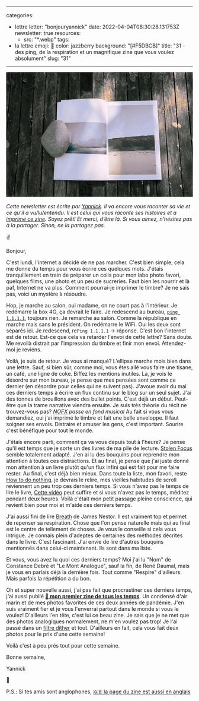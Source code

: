
---
categories:
- lettre
letter: "bonjouryannick"
date: 2022-04-04T08:30:28.131753Z
newsletter: true
resources:
  - src: "*.webp"
tags:
- la lettre
emoji: 💌
color: jazzberry
background: "[#F5DBCB]"
title: "31 - des ping, de la respiration et un magnifique zine que vous voulez absolument"
slug: "31"
---
![dither_it_1000tides2.jpeg](dither_it_1000tides2.webp)


*Cette newsletter est écrite par [Yannick](https://yannickschutz.com). Il va encore vous raconter sa vie et ce qu’il a vu/lu/entendu. Il est celui qui vous raconte ses histoires et a [imprimé ce zine](https://yannickschutz.com/shop/a-thousand-tides). Soyez prêt! Et merci, d’être là. Si vous aimez, n’hésitez pas à la partager. Sinon, ne la partagez pas.*

✌

Bonjour,

C'est lundi, l'internet a décidé de ne pas marcher. C'est bien simple, cela me donne du temps pour vous écrire ces quelques mots. J'étais tranquillement en train de préparer un colis pour mon labo photo favori, quelques films, une photo et un peu de sucreries. Faut bien les nourrir et là paf, Internet ne va plus. Comment pourrai-je imprimer le timbre? Je ne sais pas, voici un mystère à résoudre.

Hop, je marche au salon, oui madame, on ne court pas à l'intérieur. Je redémarre la box 4G, ça devrait le faire. Je redescend au bureau, [`ping 1.1.1.1`](https://1.1.1.1), toujours rien. Je remarche au salon. Comme la république en marche mais sans le président. On redémarre le WiFi. Oui les deux sont séparés ici. Je redescend, re`Ping 1.1.1.1` → réponse. C'est bon l'internet est de retour. Est-ce que cela va retarder l'envoi de cette lettre? Sans doute. Me revoilà distrait par l'impression du timbre et finir mon envoi. Attendez-moi je reviens.

Voilà, je suis de retour. Je vous ai manqué? L'ellipse marche mois bien dans une lettre. Sauf, si bien sûr, comme moi, vous êtes allé vous faire une tisane, un café, une ligne de coke. Biffez les mentions inutiles. Là, je vois le désordre sur mon bureau, je pense que mes pensées sont comme ce dernier (en désordre pour celles qui ne suivent pas). J'avoue avoir du mal ces derniers temps à écrire un flux continu sur le blog sur un seul sujet. J'ai des tonnes de brouillons avec des bullet points. C'est déjà un début. Peut-être que la trame narrative viendra ensuite. Je suis très théorie du récit ne trouvez-vous pas? *[NOFX](https://open.spotify.com/album/6Z8BYH27wINoUk4QMUx7gh?si=_7Y2ExR5RuiRiAgDUDA8Gw) passe en fond musical* Au fait si vous vous demandiez, oui j'ai imprimé le timbre et fait une belle enveloppe. Il faut soigner ses envois. Distraire et amuser les gens, c'est important. Sourire c'est bénéfique pour tout le monde.

J'étais encore parti, comment ça va vous depuis tout à l'heure? Je pense qu'il est temps que je sorte un des livres de ma pile de lecture. [Stolen Focus](https://stolenfocusbook.com/) semble totalement adapté. J'en ai lu des bouquins pour reprendre mon attention à toutes ces distractions. Et au final, je pense que j'ai juste donné mon attention à un livre plutôt qu'un flux infini qui est fait pour me faire rester. Au final, c'est déjà bien mieux. Dans toute la liste, mon favori, reste [How to do nothing](https://www.penguinrandomhouse.com/books/600671/how-to-do-nothing-by-jenny-odell/), je devrais le relire, mes vieilles habitudes de scroll reviennent un peu trop ces derniers temps. Si vous n'avez pas le temps de lire le livre, [Cette vidéo](https://www.youtube.com/watch?v=dveUrpp6vs8) peut suffire et si vous n'avez pas le temps, méditez pendant deux heures. Voilà c'était mon petit passage pleine conscience, qui revient bien pour moi et m'aide ces derniers temps.

J'ai aussi fini de lire [Breath](https://www.mrjamesnestor.com/) de James Nestor. Il est vraiment top et permet de repenser sa respiration. Chose que l'on pense naturelle mais qui au final est le centre de tellement de choses. Je vous le conseille si cela vous intrigue. Je connais plein d'adeptes de certaines des méthodes décrites dans le livre. C'est fascinant. J'ai envie de lire d'autres bouquins mentionnés dans celui-ci maintenant. Ils sont dans ma liste.

Et vous, vous avez lu quoi ces derniers temps? Moi j'ai lu "Nom" de Constance Debré et "Le Mont Analogue", sauf la fin, de René Daumal, mais je vous en parlais déjà la dernière fois. Tout comme "Respire" d'ailleurs. Mais parfois la répétition a du bon.

Oh et super nouvelle aussi, j'ai pas fait que procrastiner ces derniers temps, j'ai aussi publié **[💸 mon premier zine de tous les temps](https://yannickschutz.com/shop/a-thousand-tides)**. Un condensé d'air marin et de mes photos favorites de ces deux années de pandémie. J'en suis vraiment fier et je vous l'enverrai partout dans le monde si vous le voulez! D'ailleurs l'en tête, c'est lui ce beau zine. Je sais que je ne met que des photos analogiques normalement, ne m'en voulez pas trop! Je l'ai passé dans un [filtre dither](https://ditherit.com/) et tout. D'ailleurs en fait, cela vous fait deux photos pour le prix d'une cette semaine!

Voilà c'est à peu près tout pour cette semaine.

Bonne semaine,

Yannick

💌

P.S.: Si tes amis sont anglophones, [🇬🇧 la page du zine est aussi en anglais](https://yannickschutz.com/en/shop/a-thousand-tides)
